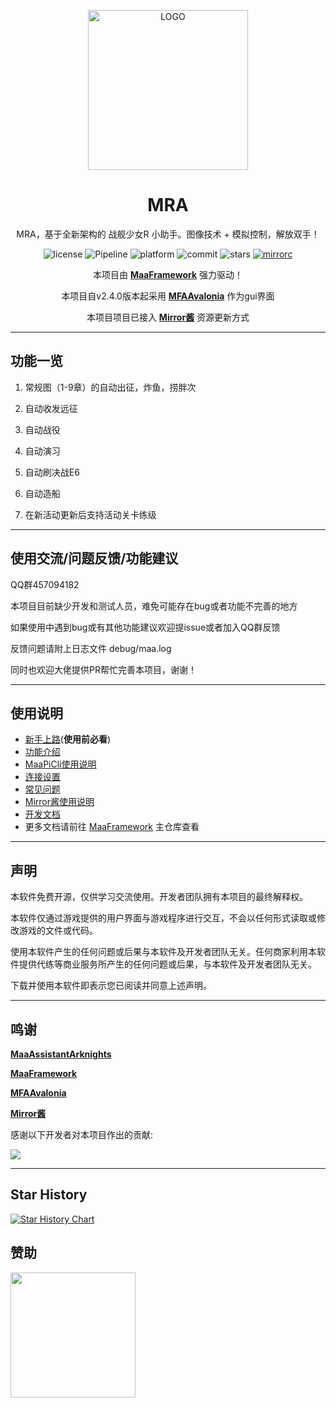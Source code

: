 
<!-- markdownlint-disable MD033 MD041 -->
<p align="center">
  <img alt="LOGO" src="logo.ico" width="256" height="256" />
</p>

<div align="center">

# MRA

MRA，基于全新架构的 战舰少女R 小助手。图像技术 + 模拟控制，解放双手！

</div>

<p align="center">
  <img alt="license" src="https://img.shields.io/github/license/Saratoga-Official/MRA">
  <img alt="Pipeline" src="https://img.shields.io/badge/Pipeline-%23454545?logo=paddypower&logoColor=%23FFFFFF">
  <img alt="platform" src="https://img.shields.io/badge/platform-Windows%20%7C%20Linux%20%7C%20macOS-blueviolet">
  <img alt="commit" src="https://img.shields.io/github/commit-activity/m/Saratoga-Official/MRA">
  <img alt="stars" src="https://img.shields.io/github/stars/Saratoga-Official/MRA?style=social">
  <a href="https://mirrorchyan.com/zh/projects" target="_blank"><img alt="mirrorc" src="https://img.shields.io/badge/Mirror%E9%85%B1-%239af3f6?logo=countingworkspro&logoColor=4f46e5"></a>
</p>

<div align="center">

本项目由 **[MaaFramework](https://github.com/MaaXYZ/MaaFramework)** 强力驱动！

本项目自v2.4.0版本起采用 **[MFAAvalonia](https://github.com/SweetSmellFox/MFAAvalonia)** 作为gui界面

本项目项目已接入 **[Mirror酱](https://github.com/Saratoga-Official/MRA/blob/main/docs/zh_cn/Mirror酱.md)** 资源更新方式

</div>

---

## 功能一览

1. 常规图（1-9章）的自动出征，炸鱼，捞胖次

2. 自动收发远征

3. 自动战役

4. 自动演习

5. 自动刷决战E6

6. 自动造船

7. 在新活动更新后支持活动关卡练级

---

## 使用交流/问题反馈/功能建议

QQ群457094182

本项目目前缺少开发和测试人员，难免可能存在bug或者功能不完善的地方

如果使用中遇到bug或有其他功能建议欢迎提issue或者加入QQ群反馈

反馈问题请附上日志文件 debug/maa.log

同时也欢迎大佬提供PR帮忙完善本项目，谢谢！

---

## 使用说明

- [新手上路](./docs/zh_cn/新手上路.md)(**使用前必看**)
- [功能介绍](./docs/zh_cn/功能介绍.md)
- [MaaPiCli使用说明](./docs/zh_cn/MaaPiCli.md)
- [连接设置](./docs/zh_cn/连接设置.md)
- [常见问题](./docs/zh_cn/常见问题.md)
- [Mirror酱使用说明](./docs/zh_cn/Mirror酱.md)
- [开发文档](./docs/zh_cn/开发文档.md)
- 更多文档请前往 [MaaFramework](https://github.com/MaaXYZ/MaaFramework) 主仓库查看

---

## 声明

本软件免费开源，仅供学习交流使用。开发者团队拥有本项目的最终解释权。

本软件仅通过游戏提供的用户界面与游戏程序进行交互，不会以任何形式读取或修改游戏的文件或代码。

使用本软件产生的任何问题或后果与本软件及开发者团队无关。任何商家利用本软件提供代练等商业服务所产生的任何问题或后果，与本软件及开发者团队无关。

下载并使用本软件即表示您已阅读并同意上述声明。

---

## 鸣谢

 **[MaaAssistantArknights](https://github.com/MaaAssistantArknights/MaaAssistantArknights)** 

 **[MaaFramework](https://github.com/MaaXYZ/MaaFramework)** 

 **[MFAAvalonia](https://github.com/SweetSmellFox/MFAAvalonia)** 
 
 **[Mirror酱](https://mirrorchyan.com/zh/get-start)** 

感谢以下开发者对本项目作出的贡献:

<a href="https://github.com/Saratoga-Official/MRA/graphs/contributors">
  <img src="https://contrib.rocks/image?repo=Saratoga-Official/MRA&max=1000" />
</a>

---

## Star History

[![Star History Chart](https://api.star-history.com/svg?repos=Saratoga-Official/MRA&type=Date)](https://star-history.com/#Saratoga-Official/MRA&Date)

## 赞助

<!-- markdownlint-disable MD045 -->
<a href="https://afdian.com/a/Saratoga">
  <img width="200" src="https://pic1.afdiancdn.com/static/img/welcome/button-sponsorme.png">
</a>
